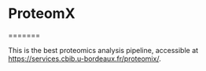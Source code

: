 # ProteomX
=======

This is the best proteomics analysis pipeline, accessible at https://services.cbib.u-bordeaux.fr/proteomix/.
